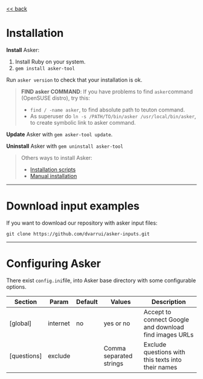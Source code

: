 
[<< back](../../README.md)

# Installation

**Install** Asker:
1. Install Ruby on your system.
2. `gem install asker-tool`

Run `asker version` to check that your installation is ok.

> **FIND asker COMMAND**: If you have problems to find `asker`command (OpenSUSE distro), try this:
> * `find / -name asker`, to find absolute path to teuton command.
> * As superuser do `ln -s /PATH/TO/bin/asker /usr/local/bin/asker`, to create symbolic link to asker command.

**Update** Asker with `gem asker-tool update`.

**Uninstall** Asker with `gem uninstall asker-tool`

> Others ways to install Asker:
> * [Installation scripts](scripts.md)
>* [Manual installation](manual.md)

---
# Download input examples

If you want to download our repository with asker input files:

`git clone https://github.com/dvarrui/asker-inputs.git`

---
# Configuring Asker

There exist `config.ini`file, into Asker base directory with some configurable options.

| Section     | Param    | Default | Values    | Description |
| ----------- | -------- | ------- | --------- | ----------- |
| [global]    | internet | no      | yes or no | Accept to connect Google and download find images URLs |
| [questions] | exclude  |         | Comma separated strings| Exclude questions with this texts into their names |
